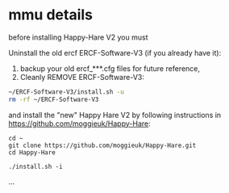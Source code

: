 # mmu details
before installing Happy-Hare V2 you must

Uninstall the old ercf ERCF-Software-V3 (if you already have it):
1. backup your old ercf_***.cfg files for future reference,
1. Cleanly REMOVE ERCF-Software-V3:
```bash
~/ERCF-Software-V3/install.sh -u
rm -rf ~/ERCF-Software-V3
```

and install the "new" Happy Hare V2 by following instructions in https://github.com/moggieuk/Happy-Hare:
```
cd ~
git clone https://github.com/moggieuk/Happy-Hare.git
cd Happy-Hare

./install.sh -i
```

...
